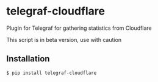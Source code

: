 # telegraf-cloudflare
Plugin for Telegraf for gathering statistics from Cloudflare

This script is in beta version, use with caution

## Installation
```
$ pip install telegraf-cloudflare
```
